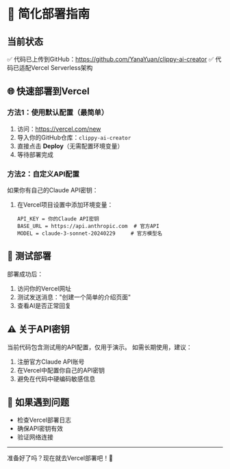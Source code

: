 # 🚀 简化部署指南

## 当前状态
✅ 代码已上传到GitHub：https://github.com/YanaYuan/clippy-ai-creator
✅ 代码已适配Vercel Serverless架构

## 🌐 快速部署到Vercel

### 方法1：使用默认配置（最简单）
1. 访问：https://vercel.com/new
2. 导入你的GitHub仓库：`clippy-ai-creator`
3. 直接点击 **Deploy**（无需配置环境变量）
4. 等待部署完成

### 方法2：自定义API配置
如果你有自己的Claude API密钥：

1. 在Vercel项目设置中添加环境变量：
   ```
   API_KEY = 你的Claude API密钥
   BASE_URL = https://api.anthropic.com  # 官方API
   MODEL = claude-3-sonnet-20240229     # 官方模型名
   ```

## 🧪 测试部署
部署成功后：
1. 访问你的Vercel网址
2. 测试发送消息："创建一个简单的介绍页面"
3. 查看AI是否正常回复

## ⚠️ 关于API密钥
当前代码包含测试用的API配置，仅用于演示。
如需长期使用，建议：
1. 注册官方Claude API账号
2. 在Vercel中配置你自己的API密钥
3. 避免在代码中硬编码敏感信息

## 🔧 如果遇到问题
- 检查Vercel部署日志
- 确保API密钥有效
- 验证网络连接

---
准备好了吗？现在就去Vercel部署吧！🚀
